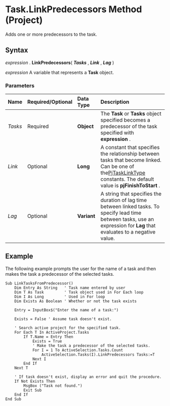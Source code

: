 
# Task.LinkPredecessors Method (Project)

Adds one or more predecessors to the task.


## Syntax

 _expression_ . **LinkPredecessors**( **_Tasks_** , **_Link_** , **_Lag_** )

 _expression_ A variable that represents a **Task** object.


### Parameters



|**Name**|**Required/Optional**|**Data Type**|**Description**|
|:-----|:-----|:-----|:-----|
| _Tasks_|Required| **Object**| The **Task** or **Tasks** object specified becomes a predecessor of the task specified with **expression** .|
| _Link_|Optional| **Long**| A constant that specifies the relationship between tasks that become linked. Can be one of the[PjTaskLinkType](141a1145-0eb5-3664-4755-394584aec8ac.md) constants. The default value is **pjFinishToStart** .|
| _Lag_|Optional| **Variant**|A string that specifies the duration of lag time between linked tasks. To specify lead time between tasks, use an expression for  **Lag** that evaluates to a negative value.|

## Example

The following example prompts the user for the name of a task and then makes the task a predecessor of the selected tasks.


```
Sub LinkTasksFromPredecessor() 
    Dim Entry As String   ' Task name entered by user 
    Dim T As Task         ' Task object used in For Each loop 
    Dim I As Long         ' Used in For loop 
    Dim Exists As Boolean ' Whether or not the task exists 
 
    Entry = InputBox$("Enter the name of a task:") 
 
    Exists = False ' Assume task doesn't exist. 
 
    ' Search active project for the specified task. 
    For Each T In ActiveProject.Tasks 
        If T.Name = Entry Then 
            Exists = True 
            ' Make the task a predecessor of the selected tasks. 
            For I = 1 To ActiveSelection.Tasks.Count 
                ActiveSelection.Tasks(I).LinkPredecessors Tasks:=T 
            Next I 
        End If 
    Next T 
 
    ' If task doesn't exist, display an error and quit the procedure. 
    If Not Exists Then 
        MsgBox ("Task not found.") 
        Exit Sub 
    End If 
End Sub
```

